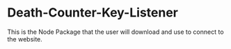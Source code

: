 # Death-Counter-Key-Listener
This is the Node Package that the user will download and use to connect to the website.
